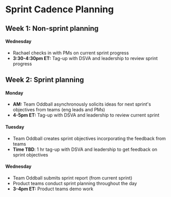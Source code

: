 # Sprint Cadence Planning

## Week 1: Non-sprint planning

#### Wednesday
- Rachael checks in with PMs on current sprint progress
- **3:30-4:30pm ET:** Tag-up with DSVA and leadership to review sprint progress

## Week 2: Sprint planning 

#### Monday
- **AM:** Team Oddball asynchronously solicits ideas for next sprint's objectives from teams (eng leads and PMs)
- **4-5pm ET:** Tag-up with DSVA and leadership to review current sprint

#### Tuesday
- Team Oddball creates sprint objectives incorporating the feedback from teams
- **Time TBD**: 1 hr tag-up with DSVA and leadership to get feedback on sprint objectives

#### Wednesday
- Team Oddball submits sprint report (from current sprint)
- Product teams conduct sprint planning throughout the day
- **3-4pm ET:** Product teams demo work 
